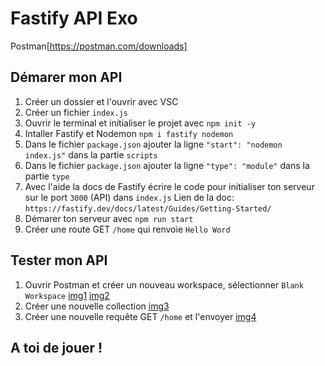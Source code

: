 # Fastify API Exo

Postman[https://postman.com/downloads]

## Démarer mon API

1. Créer un dossier et l'ouvrir avec VSC
2. Créer un fichier `index.js`
3. Ouvrir le terminal et initialiser le projet avec `npm init -y`
4. Intaller Fastify et Nodemon `npm i fastify nodemon`
5. Dans le fichier `package.json` ajouter la ligne `"start": "nodemon index.js"` dans la partie `scripts`
6. Dans le fichier `package.json` ajouter la ligne `"type": "module"` dans la partie `type`
7. Avec l'aide la docs de Fastify écrire le code pour initialiser ton serveur sur le port `3000` (API) dans `index.js`
Lien de la doc: `https://fastify.dev/docs/latest/Guides/Getting-Started/`
8. Démarer ton serveur avec `npm run start`
9. Créer une route GET `/home` qui renvoie `Hello Word`

## Tester mon API
1. Ouvrir Postman et créer un nouveau workspace, sélectionner `Blank Workspace`
[img1](https://github.com/kbrdn1/fastify-api-exo/blob/main/img-exo/test-my-api/postman-create-workspace.png)
[img2](https://github.com/kbrdn1/fastify-api-exo/blob/main/img-exo/test-my-api/postman-create-workspace-2.png)
2. Créer une nouvelle collection
[img3](https://github.com/kbrdn1/fastify-api-exo/blob/main/img-exo/test-my-api/postman-create-collection.png)
3. Créer une nouvelle requête GET `/home` et l'envoyer
[img4](https://github.com/kbrdn1/fastify-api-exo/blob/main/img-exo/test-my-api/postman-result.png)

## A toi de jouer !
